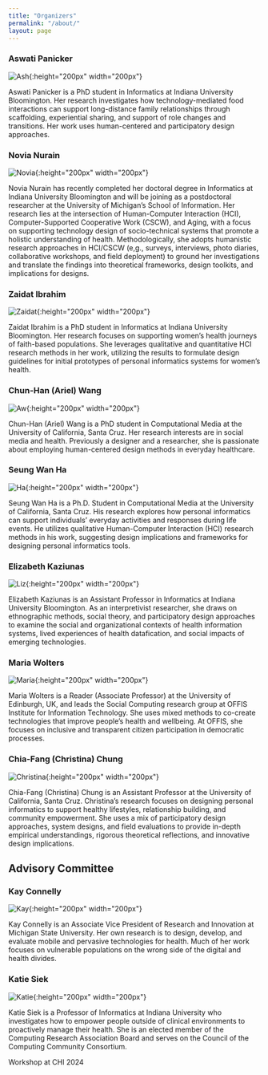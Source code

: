 ```yaml
---
title: "Organizers"
permalink: "/about/"
layout: page
---
```


### Aswati Panicker
![Ash](assets/Organizers/AswatiPanicker.png){:height="200px" width="200px"}

Aswati Panicker is a PhD student in Informatics at Indiana University Bloomington. Her research investigates how technology-mediated food interactions can support long-distance family relationships through scaffolding, experiential sharing, and support of role changes and transitions. Her work uses human-centered and participatory design approaches.

### Novia Nurain
![Novia](assets/Organizers/NoviaNurain.png){:height="200px" width="200px"}

Novia Nurain has recently completed her doctoral degree in Informatics at Indiana University Bloomington and will be joining as a postdoctoral researcher at the University of Michigan’s School of Information. Her research lies at the intersection of Human-Computer Interaction (HCI), Computer-Supported Cooperative Work (CSCW), and Aging, with a focus on supporting technology design of socio-technical systems that promote a holistic understanding of health. Methodologically, she adopts humanistic research approaches in HCI/CSCW (e,g., surveys, interviews, photo diaries, collaborative workshops, and field deployment) to ground her investigations and translate the findings into theoretical frameworks, design toolkits, and implications for designs.

### Zaidat Ibrahim
![Zaidat](assets/Organizers/ZaidatIbrahim.png){:height="200px" width="200px"}

Zaidat Ibrahim is a PhD student in Informatics at Indiana University Bloomington. Her research focuses on supporting women’s health journeys of faith-based populations. She leverages qualitative and quantitative HCI research methods in her work, utilizing the results to formulate design guidelines for initial prototypes of personal informatics systems for women’s health.

### Chun-Han (Ariel) Wang
![Aw](assets/Organizers/ArielWang.png){:height="200px" width="200px"}

Chun-Han (Ariel) Wang is a PhD student in Computational Media at the University of California, Santa Cruz. Her research interests are in social media and health. Previously a designer and a researcher, she is passionate about employing human-centered design methods in everyday healthcare.

### Seung Wan Ha
![Ha](assets/Organizers/SeungWanHa.png){:height="200px" width="200px"}

Seung Wan Ha is a Ph.D. Student in Computational Media at the University of California, Santa Cruz. His research explores how personal informatics can support individuals’ everyday activities and responses during life events. He utilizes qualitative Human-Computer Interaction (HCI) research methods in his work, suggesting design implications and frameworks for designing personal informatics tools.

### Elizabeth Kaziunas
![Liz](assets/Organizers/ElizabethKaziunas.png){:height="200px" width="200px"}

Elizabeth Kaziunas is an Assistant Professor in Informatics at Indiana University Bloomington. As an interpretivist researcher, she draws on ethnographic methods, social theory, and participatory design approaches to examine the social and organizational contexts of health information systems, lived experiences of health datafication, and social impacts of emerging technologies.

### Maria Wolters
![Maria](assets/Organizers/MariaWolters.png){:height="200px" width="200px"}

Maria Wolters is a Reader (Associate Professor) at the University of Edinburgh, UK, and leads the Social Computing research group at OFFIS Institute for Information Technology. She uses mixed methods to co-create technologies that improve people’s health and wellbeing. At OFFIS, she focuses on inclusive and transparent citizen participation in democratic processes.

### Chia-Fang (Christina) Chung
![Christina](assets/Organizers/ChristinaChung.png){:height="200px" width="200px"}

Chia-Fang (Christina) Chung is an Assistant Professor at the University of California, Santa Cruz. Christina’s research focuses on designing personal informatics to support healthy lifestyles, relationship building, and community empowerment. She uses a mix of participatory design approaches, system designs, and field evaluations to provide in-depth empirical understandings, rigorous theoretical reflections, and innovative design implications.

## Advisory Committee
### Kay Connelly
![Kay](assets/Organizers/KayConelly.png){:height="200px" width="200px"}

Kay Connelly is an Associate Vice President of Research and Innovation at Michigan State University. Her own research is to design, develop, and evaluate mobile and pervasive technologies for health. Much of her work focuses on vulnerable populations on the wrong side of the digital and health divides.

### Katie Siek
![Katie](assets/Organizers/KatieSiek.png){:height="200px" width="200px"}

Katie Siek is a Professor of Informatics at Indiana University who investigates how to empower people outside of clinical environments to proactively manage their health. She is an elected member of the Computing Research Association Board and serves on the Council of the Computing Community Consortium.

Workshop at CHI 2024
